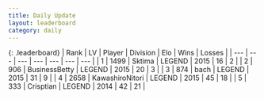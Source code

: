 ```yaml
---
title: Daily Update
layout: leaderboard
category: daily
---
```


{: .leaderboard}
| Rank | LV | Player | Division | Elo | Wins | Losses |
| --- | --- | --- | --- | --- | --- | --- |
| <span data-change="1">1</span> | 1499 | <span title="ID: 353063">Sktima</span> | LEGEND | <span data-change="0">2015</span> | <span data-change="0">16</span> | <span data-change="0">2</span> |
| <span data-change="4">2</span> | 906 | <span title="ID: 113257">BusinessBetty</span> | LEGEND | <span data-change="15">2015</span> | <span data-change="4">20</span> | <span data-change="1">3</span> |
| <span data-change="7">3</span> | 874 | <span title="ID: 281795">bach</span> | LEGEND | <span data-change="81">2015</span> | <span data-change="15">31</span> | <span data-change="4">9</span> |
| <span data-change="-3">4</span> | 2658 | <span title="ID: 164871">KawashiroNitori</span> | LEGEND | <span data-change="-27">2015</span> | <span data-change="7">45</span> | <span data-change="6">18</span> |
| <span data-change="15">5</span> | 333 | <span title="ID: 665674">Crisptian</span> | LEGEND | <span data-change="139">2014</span> | <span data-change="16">42</span> | <span data-change="4">21</span> |